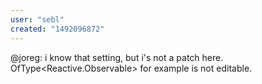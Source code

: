 ```yaml
---
user: "sebl"
created: "1492096872"
---
```


@joreg:
i know that setting, but i's not a patch here. OfType<Reactive.Observable> for example is not editable.
